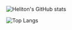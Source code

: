 <!---- 👋 Hi, I’m @hcjunior
- 👀 I’m interested in ...
- 🌱 I’m currently learning ...
- 💞️ I’m looking to collaborate on ...
- 📫 How to reach me ... --->

![Heliton's GitHub stats](https://github-readme-stats.vercel.app/api?username=hcjunior&show_icons=true&theme=dark#gh-dark-mode-only)

![Top Langs](https://github-readme-stats.vercel.app/api/top-langs/?username=hcjunior&layout=compact)


<!---
hcjunior/hcjunior is a ✨ special ✨ repository because its `README.md` (this file) appears on your GitHub profile.
You can click the Preview link to take a look at your changes.
--->
